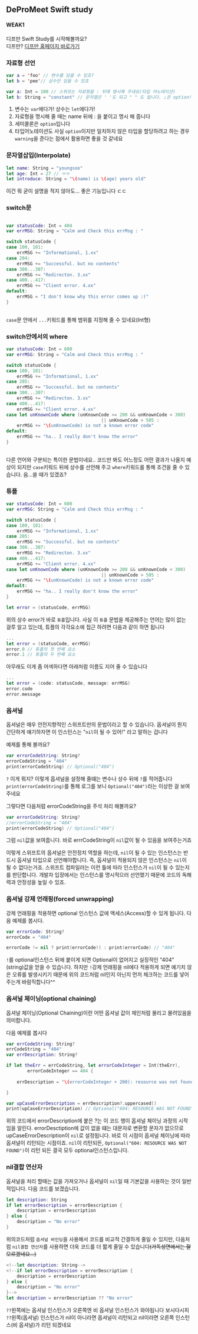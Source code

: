 
## DeProMeet Swift study

#### WEAK1


디프만 Swift Study를 시작해볼까요?   
디프만? [디프만 홈페이지 바로가기](http://www.depromeet.com/)


### 자료형 선언 

```swift
var a = 'foo' // 변수를 담을 수 있죠?
let b = 'pee'// 상수만 담을 수 있죠

var a: Int = 100 // 스위프는 자료형을 : 뒤에 명시해 주네요(타입 어노테이션)
let b: String = "constant" // 문자열은 ' '도 되고 " " 도 됩니다. ;은 option!
```
1. 변수는 `var`에다가! 상수는 `let`에다가!   
2. 자료형을 명시해 줄 때는 name 뒤에 : 을 붙이고 명시 해 줍니다   
3. 세미콜론은 ``option``입니다   
4. 타입어노테이션도 사실 ``option``이지만 일치하지 않은 타입을 할당하려고 하는 경우 ``warning``을 준다는 점에서 활용하면 좋을 것 같네요

### 문자열삽입(Interpolate) 

```swift
let name: String = "youngsoo"
let age: Int = 27 // ㅠㅠ
let introduce: String = "\(name) is \(age) years old"
```
이건 뭐 굳이 설명을 적지 않아도... 좋은 기능입니다 ㄷㄷ   

### switch문 

```swift

var statusCode: Int = 404
var errMSG: String = "Calm and Check this errMsg : "

switch statusCode {
case 100, 101:
    errMSG += "Informational, 1.xx"
case 204:
    errMSG += "Successful. but no contents"
case 300...307:
    errMSG += "Redirecton. 3.xx"
case 400...417:
    errMSG += "Client error. 4.xx"
default:
    errMSG = "I don't know why this error comes up :("
}
	
```
`case`문 안에서 `...`키워드를 통해 범위를 지정해 줄 수 있네요(Int형)

### switch안에서의 where


```swift
var statusCode: Int = 600
var errMSG: String = "Calm and Check this errMsg : "

switch statusCode {
case 100, 101:
    errMSG += "Informational, 1.xx"
case 205:
    errMSG += "Successful. but no contents"
case 300...307:
    errMSG += "Redirecton. 3.xx"
case 400...417:
    errMSG += "Client error. 4.xx"
case let unKnownCode where (unKnownCode >= 200 && unKnownCode < 300)
    								|| unKnownCode > 505 :  
    errMSG += "\(unKnownCode) is not a known error code"
default:
    errMSG += "ha.. I really don't know the error"
}
	
```
다른 언어와 구분되는 특이한 문법이네요.. 코드만 봐도 어느정도 어떤 결과가 나올지 예상이 되지만 `case`키워드 뒤에 상수를 선언해 주고 `where`키워드를 통해 조건을 줄 수 있습니다.
음...쓸 때가 있겠죠?


### 튜플
```swift
var statusCode: Int = 600
var errMSG: String = "Calm and Check this errMsg : "

switch statusCode {
case 100, 101:
    errMSG += "Informational, 1.xx"
case 205:
    errMSG += "Successful. but no contents"
case 300...307:
    errMSG += "Redirecton. 3.xx"
case 400...417:
    errMSG += "Client error. 4.xx"
case let unKnownCode where (unKnownCode >= 200 && unKnownCode < 300)
    								|| unKnownCode > 505 :
    errMSG += "\(unKnownCode) is not a known error code"
default:
    errMSG += "ha.. I really don't know the error"
}

let error = (statusCode, errMSG)

```
위의 상수 error가 바로 `튜플`입니다. 사실 이 `튜플` 문법을 제공해주는 언어는 많이 없는 걸루 알고 있는데, 튜플의 각각요소에 접근 하려면 다음과 같이 하면 됩니다

```swift
...
let error = (statusCode, errMSG)
error.0 // 튜플의 첫 번째 요소
error.1 // 튜플의 두 번쨰 요소

```

아무래도 이게 좀 어색하다면 아래처럼 이름도 지어 줄 수 있습니다

```swift
...
let error = (code: statusCode, message: errMSG)
error.code 
error.message 

```

### 옵셔널

옵셔널은 매우 안전지향적인 스위프트만의 문법이라고 할 수 있습니다.
옵셔널이 뭔지 간단하게 얘기하자면 이 인스턴스는 "`nil`이 될 수 있어!" 라고 말하는 겁니다

예제를 통해 볼까요?

```swift
var errorCodeString: String?
errorCodeString = "404"
print(errorCodeString) // Optional("404")
```

`?` 이게 뭐지? 이렇게 옵셔널을 설정해 줄떄는 변수나 상수 뒤에 `?`를 적어줍니다
`print(errorCodeString)`를 통해 로그를 보니 `Optional("404")`라는 이상한 걸 보여주네요


그렇다면 다음처럼 errorCodeString을 주석 처리 해볼까요?

```swift
var errorCodeString: String?
//errorCodeString = "404"
print(errorCodeString) // Optional("404")
```
그럼 `nil`값을 보여줍니다.
바로 errrCodeString이 `nil`값이 될 수 있음을 보여주는거죠

이렇게 스위프트의 옵셔널은 안전정치 역할을 하는데, `nil`이 될 수 있는 인스턴스는 반드시 옵셔널 타입으로 선언해야합니다. 즉, 옵셔널이 적용되지 않은 인스턴스는 `nil`이 될 수 없다는거죠. 스위프트 컴파일러는 이런 틀에 따라 인스턴스가 `nil`이 될 수 있는지를 판단합니다. 개발자 입장에서는 인스턴스를 명시적으러 선언했기 때문에 코드의 독해력과 안정성을 높일 수 있죠.

### 옵셔널 강제 언래핑(forced unwrapping)
강제 언래핑을 적용하면 optional 인스턴스 값에 액세스(Access)할 수 있게 됩니다.
다음 예제를 봅시다.

```swift
var errorCode: String?
errorCode = "404"

errorCode != nil ? print(errorCode!) : print(errorCode) // "404"
```
`!`를 optional인스턴스 뒤에 붙이게 되면 Optional이 없어지고 실징적인 "404" (string)값을 얻을 수 있습니다. 하지만 `!`강제 언래핑을 nil에다 적용하게 되면 예기치 않은 오류를 발생시키기 때문에 위의 코드처럼 nil인지 아닌지 먼저 체크하는 코드를 넣어주는게 바람직합니다^^

### 옵셔널 체이닝(optional chaining)

옵셔널 체이닝(Optional Chaining)이란 어떤 옵셔널 값이 체인처럼 물리고 물려있음을 의미합니다.

다음 예제를 봅시다

```swift
var errCodeString: String?
errCodeString = "404"
var errDescription: String?

if let theErr = errCodeString, let errorCodeInteger = Int(theErr),
        errorCodeInteger == 404 {
    
    errDescription = "\(errorCodeInteger + 200): resource was not found"

}

var upCaseErrorDescription = errDescription?.uppercased()
print(upCaseErrorDescription) // Optional("604: RESOURCE WAS NOT FOUND")

```
위의 코드에서 errorDescription에 붙은 ?는 이 코드 행이 옵셔널 체이닝 과정의 시작임을 알린다. errorDesctiption에 값이 없을 떄는 대문자로 변환할 문자가 없으므로 upCaseErrorDescription이 `nil`로 설정됩니다. 바로 이 시점이 옵셔널 체이닝에 따라 옵셔널이 리턴되는 시점이죠. `nil`이 리턴되든, `Optional("604: RESOURCE WAS NOT FOUND")`이 리턴 되든 결국 모두 optional인스턴스입니다.

### nil결합 연산자 
옵셔널을 처리 할때는 값을 가져오거나 옵셔널이 `nil`일 때 기본값을 사용하는 것이 일반적입니다.
다음 코드를 보겠습니다.

```swift
let description: String
if let errorDescription = errorDescription {
	description = errorDescription
} else {
	description = "No error"
}
```
위의코드처럼 `옵셔널 바인딩`을 사용해서 코드를 비교적 간결하게 줄일 수 있지만, 다음처럼 `nil결합 연산자`를 사용하면 더욱 코드를 더 짧게 줄일 수 있습니다<del>(가독성면에서는 잘 모르겠네요...)</del>

```swift
<!--let description: String-->
<!--if let errorDescription = errorDescription {
	description = errorDescription
} else {
	description = "No error"
}-->
let description = errorDescription ?? "No error"
```
`??`왼쪽에는 옵셔널 인스턴스가 오른쪽엔 비 옵셔널 인스턴스가 와야됩니다
보시다시피 `??`왼쪽(옵셔널) 인스턴스가 nil이 아니라면 옵셔널이 리턴되고 nil이라면 오른쪽 인스턴스(비 옵셔널)가 리턴 되겠네요


